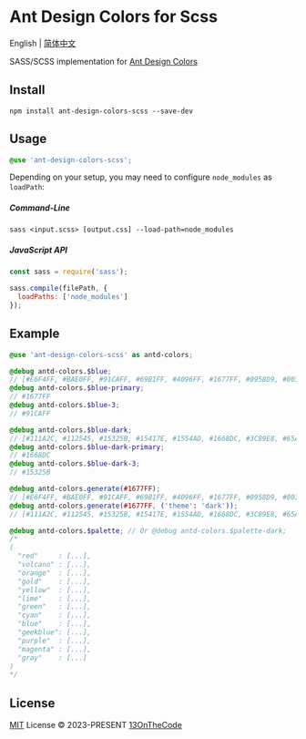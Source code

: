 # Ant Design Colors for Scss

English | [简体中文](README.CN.md)

SASS/SCSS implementation for [Ant Design Colors](https://github.com/ant-design/ant-design-colors)

## Install

```shell
npm install ant-design-colors-scss --save-dev
```

## Usage

```scss
@use 'ant-design-colors-scss';
```

Depending on your setup, you may need to configure `node_modules` as `loadPath`:

##### Command-Line

```shell
sass <input.scss> [output.css] --load-path=node_modules
```

##### JavaScript API

```javascript
const sass = require('sass');

sass.compile(filePath, {
  loadPaths: ['node_modules']
});
```

## Example

```scss
@use 'ant-design-colors-scss' as antd-colors;

@debug antd-colors.$blue;
// [#E6F4FF, #BAE0FF, #91CAFF, #69B1FF, #4096FF, #1677FF, #0958D9, #003EB3, #002C8C, #001D66]
@debug antd-colors.$blue-primary;
// #1677FF
@debug antd-colors.$blue-3;
// #91CAFF

@debug antd-colors.$blue-dark;
// [#111A2C, #112545, #15325B, #15417E, #1554AD, #1668DC, #3C89E8, #65A9F3, #8DC5F8, #B7DCFA]
@debug antd-colors.$blue-dark-primary;
// #1668DC
@debug antd-colors.$blue-dark-3;
// #15325B

@debug antd-colors.generate(#1677FF);
// [#E6F4FF, #BAE0FF, #91CAFF, #69B1FF, #4096FF, #1677FF, #0958D9, #003EB3, #002C8C, #001D66]
@debug antd-colors.generate(#1677FF, ('theme': 'dark'));
// [#111A2C, #112545, #15325B, #15417E, #1554AD, #1668DC, #3C89E8, #65A9F3, #8DC5F8, #B7DCFA]

@debug antd-colors.$palette; // Or @debug antd-colors.$palette-dark;
/*
(
  "red"     : [...],
  "volcano" : [...],
  "orange"  : [...],
  "gold"    : [...],
  "yellow"  : [...],
  "lime"    : [...],
  "green"   : [...], 
  "cyan"    : [...], 
  "blue"    : [...], 
  "geekblue": [...],
  "purple"  : [...],
  "magenta" : [...],
  "gray"    : [...]
)
*/
```

## License

[MIT](LICENSE.md) License &copy; 2023-PRESENT [13OnTheCode](https://github.com/13OnTheCode)

